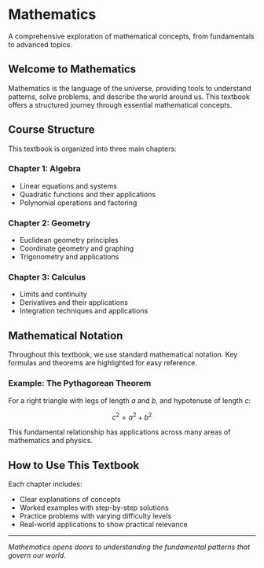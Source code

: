 # Mathematics

A comprehensive exploration of mathematical concepts, from fundamentals to advanced topics.

## Welcome to Mathematics

Mathematics is the language of the universe, providing tools to understand patterns, solve problems, and describe the world around us. This textbook offers a structured journey through essential mathematical concepts.

## Course Structure

This textbook is organized into three main chapters:

### **Chapter 1: Algebra**
- Linear equations and systems
- Quadratic functions and their applications
- Polynomial operations and factoring

### **Chapter 2: Geometry** 
- Euclidean geometry principles
- Coordinate geometry and graphing
- Trigonometry and applications

### **Chapter 3: Calculus**
- Limits and continuity
- Derivatives and their applications
- Integration techniques and applications

## Mathematical Notation

Throughout this textbook, we use standard mathematical notation. Key formulas and theorems are highlighted for easy reference.

### Example: The Pythagorean Theorem

For a right triangle with legs of length $a$ and $b$, and hypotenuse of length $c$:

$$c^2 = a^2 + b^2$$

This fundamental relationship has applications across many areas of mathematics and physics.

## How to Use This Textbook

Each chapter includes:
- Clear explanations of concepts
- Worked examples with step-by-step solutions
- Practice problems with varying difficulty levels
- Real-world applications to show practical relevance

---

*Mathematics opens doors to understanding the fundamental patterns that govern our world.*
